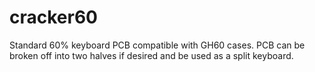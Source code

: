 # cracker60
Standard 60% keyboard PCB compatible with GH60 cases. PCB can be broken off into two halves if desired and be used as a split keyboard.
